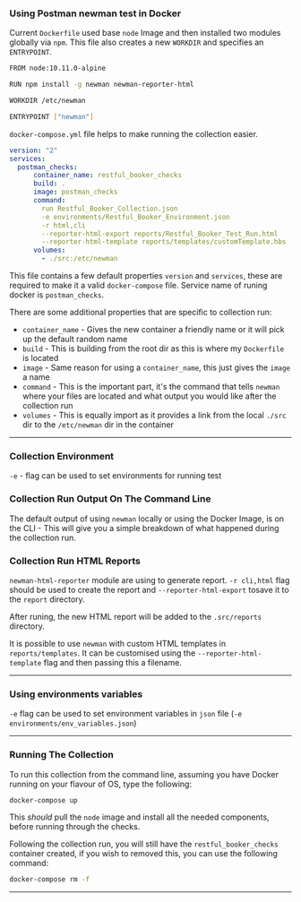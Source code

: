 
### Using Postman newman test in Docker

Current `Dockerfile` used base `node` Image and then installed two modules globally via `npm`. This file also creates a new `WORKDIR` and specifies an `ENTRYPOINT`.  

```bash
FROM node:10.11.0-alpine

RUN npm install -g newman newman-reporter-html

WORKDIR /etc/newman

ENTRYPOINT ["newman"]
```

`docker-compose.yml` file helps to make running the collection easier.
```yml
version: "2"
services:
  postman_checks:
      container_name: restful_booker_checks
      build: .
      image: postman_checks
      command:
        run Restful_Booker_Collection.json
        -e environments/Restful_Booker_Environment.json
        -r html,cli
        --reporter-html-export reports/Restful_Booker_Test_Run.html
        --reporter-html-template reports/templates/customTemplate.hbs
      volumes:
        - ./src:/etc/newman
```

This file contains a few default properties `version` and `services`, these are required to make it a valid `docker-compose` file. Service name of runing docker is `postman_checks`.

There are some additional properties that are specific to collection run:

* `container_name` - Gives the new container a friendly name or it will pick up the default random name
* `build` - This is building from the root dir as this is where my `Dockerfile` is located
* `image` - Same reason for using a `container_name`, this just gives the `image` a name
* `command` - This is the important part, it's the command that tells `newman` where your files are located and what output you would like after the collection run
* `volumes` - This is equally import as it provides a link from the local `./src` dir to the `/etc/newman` dir in the container

---

### Collection Environment
`-e` - flag can be used to set environments for running test  

### Collection Run Output On The Command Line

The default output of using `newman` locally or using the Docker Image, is on the CLI - This will give you a simple breakdown of what happened during the collection run.


### Collection Run HTML Reports

`newman-html-reporter` module are using to generate report.
`-r cli,html` flag should be used to create the report and `--reporter-html-export` tosave it to the `report` directory.

After runing, the new HTML report will be added to the `.src/reports` directory.

It is possible to use `newman` with custom HTML templates in `reports/templates`. It can be customised using the `--reporter-html-template` flag and then passing this a filename.



---

### Using environments variables

`-e` flag can be used to set environment variables in `json` file (`-e environments/env_variables.json`)


---

### Running The Collection

To run this collection from the command line, assuming you have Docker running on your flavour of OS, type the following:

```bash
docker-compose up
```

This _should_ pull the `node` image and install all the needed components, before running through the checks.

Following the collection run, you will still have the `restful_booker_checks` container created, if you wish to removed this, you can use the following command:

```bash
docker-compose rm -f
```
---
